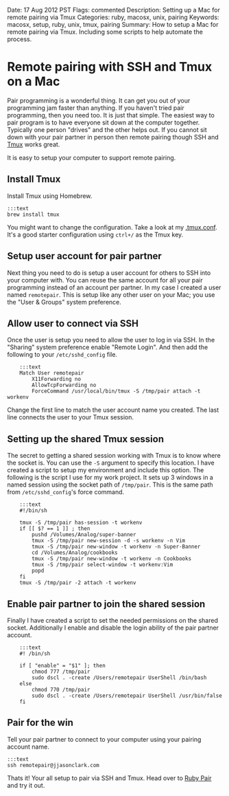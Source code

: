 Date: 17 Aug 2012 PST
Flags: commented
Description: Setting up a Mac for remote pairing via Tmux
Categories: ruby, macosx, unix, pairing
Keywords: macosx, setup, ruby, unix, tmux, pairing
Summary: How to setup a Mac for remote pairing via Tmux. Including some scripts to help automate the process.

# Remote pairing with SSH and Tmux on a Mac

Pair programming is a wonderful thing. It can get you out of your programming jam faster than anything. If you haven't tried pair programming, then you need too. It is just that simple. The easiest way to pair program is to have everyone sit down at the computer together. Typically one person "drives" and the other helps out. If you cannot sit down with your pair partner in person then remote pairing though SSH and [Tmux][2] works great.

It is easy to setup your computer to support remote pairing.

## Install Tmux
Install Tmux using Homebrew.

    :::text
    brew install tmux

You might want to change the configuration. Take a look at my [.tmux.conf][1]. It's a good starter configuration using `ctrl+/` as the Tmux key.

## Setup user account for pair partner
Next thing you need to do is setup a user account for others to SSH into your computer with. You can reuse the same account for all your pair programming instead of an account per partner. In my case I created a user named `remotepair`. This is setup like any other user on your Mac; you use the "User & Groups" system preference.

## Allow user to connect via SSH
Once the user is setup you need to allow the user to log in via SSH. In the "Sharing" system preference enable "Remote Login". And then add the following to your `/etc/sshd_config` file.

        :::text
        Match User remotepair
            X11Forwarding no
            AllowTcpForwarding no
            ForceCommand /usr/local/bin/tmux -S /tmp/pair attach -t workenv

Change the first line to match the user account name you created. The last line connects the user to your Tmux session.

## Setting up the shared Tmux session
The secret to getting a shared session working with Tmux is to know where the socket is. You can use the `-S` argument to specify this location. I have created a script to setup my environment and include this option. The following is the script I use for my work project. It sets up 3 windows in a named session using the socket path of `/tmp/pair`. This is the same path from `/etc/sshd_config`'s force command.

        :::text
        #!/bin/sh

        tmux -S /tmp/pair has-session -t workenv
        if [[ $? == 1 ]] ; then
            pushd /Volumes/Analog/super-banner
            tmux -S /tmp/pair new-session -d -s workenv -n Vim
            tmux -S /tmp/pair new-window -t workenv -n Super-Banner
            cd /Volumes/Analog/cookbooks
            tmux -S /tmp/pair new-window -t workenv -n Cookbooks
            tmux -S /tmp/pair select-window -t workenv:Vim
            popd
        fi
        tmux -S /tmp/pair -2 attach -t workenv

## Enable pair partner to join the shared session
Finally I have created a script to set the needed permissions on the shared socket. Additionally I enable and disable the login ability of the pair partner account.

        :::text
        #! /bin/sh

        if [ "enable" = "$1" ]; then
            chmod 777 /tmp/pair
            sudo dscl . -create /Users/remotepair UserShell /bin/bash
        else
            chmod 770 /tmp/pair
            sudo dscl . -create /Users/remotepair UserShell /usr/bin/false
        fi

## Pair for the win
Tell your pair partner to connect to your computer using your pairing account name.

    :::text
    ssh remotepair@jjasonclark.com

Thats it! Your all setup to pair via SSH and Tmux. Head over to [Ruby Pair][3] and try it out.

[1]: content/attachments/tmux.conf.txt
[2]: http://tmux.sourceforge.net/
[3]: http://rubypair.com/
